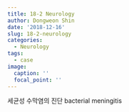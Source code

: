 ```yaml
---
title: 18-2 Neurology
author: Dongweon Shin
date: '2018-12-16'
slug: 18-2-neurology
categories:
  - Neurology
tags:
  - case
image:
  caption: ''
  focal_point: ''
---
```


세균성 수막염의 진단
bacterial meningitis

